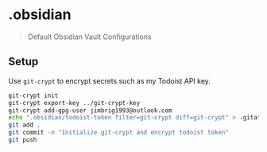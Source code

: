# .obsidian
>  Default Obsidian Vault Configurations

## Setup

Use `git-crypt` to encrypt secrets such as my Todoist API key.

```bash
git-crypt init
git-crypt export-key ../git-crypt-key
git-crypt add-gpg-user jimbrig1993@outlook.com
echo ".obsidian/todoist-token filter=git-crypt diff=git-crypt" > .gitattributes
git add .
git commit -m "Initialize git-crypt and encrypt todoist token"
git push
```

